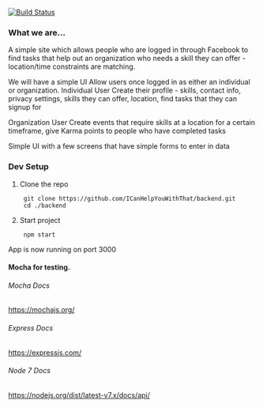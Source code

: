 [![Build Status](https://travis-ci.org/ICanHelpYouWithThat/backend.svg?branch=master)](https://travis-ci.org/ICanHelpYouWithThat/backend)

### What we are...
A simple site which allows people who are logged in through Facebook to find tasks that help out an organization who needs a skill they can offer - location/time constraints are matching.

We will have a simple UI Allow users once logged in as either an individual or organization. Individual User Create their profile - skills, contact info, privacy settings, skills they can offer, location, find tasks that they can signup for

Organization User Create events that require skills at a location for a certain timeframe, give Karma points to people who have completed tasks

Simple UI with a few screens that have simple forms to enter in data

###  Dev Setup
1) Clone the repo
        
        git clone https://github.com/ICanHelpYouWithThat/backend.git
        cd ./backend

2) Start project

        npm start

App is now running on port 3000

#### Mocha for testing.

###### *Mocha Docs*
https://mochajs.org/


###### *Express Docs*
https://expressjs.com/

###### *Node 7 Docs*
https://nodejs.org/dist/latest-v7.x/docs/api/

